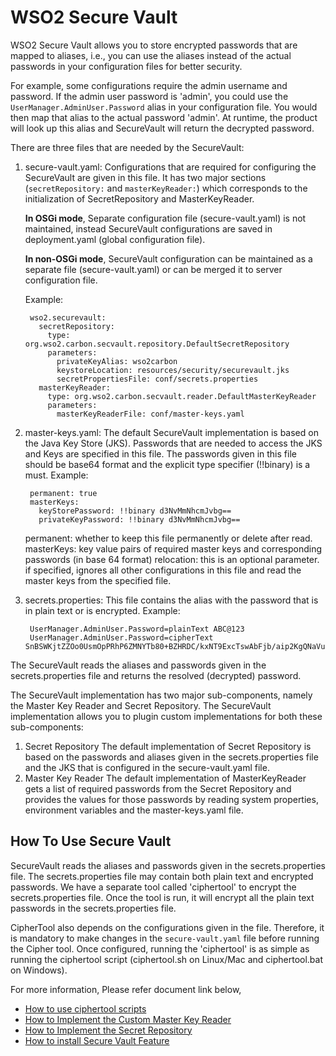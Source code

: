 # WSO2 Secure Vault
WSO2 Secure Vault allows you to store encrypted passwords that are mapped to aliases, i.e., you can use the aliases instead of the actual passwords in your configuration files for better security. 

For example, some configurations require the admin username and password. If the admin user password is 'admin', you could use the `UserManager.AdminUser.Password` alias in your configuration file. You would then map that alias to the actual password 'admin'. At runtime, the product will look up this alias and SecureVault will return the decrypted password.

There are three files that are needed by the SecureVault:

1. secure-vault.yaml: 
    Configurations that are required for configuring the SecureVault are given in this file. It has two major sections (`secretRepository:` and `masterKeyReader:`) which corresponds to the initialization of SecretRepository and MasterKeyReader.

    **In OSGi mode**, Separate configuration file (secure-vault.yaml) is not maintained, instead SecureVault configurations are saved in deployment.yaml (global configuration file).

    **In non-OSGi mode**, SecureVault configuration can be maintained as a separate file (secure-vault.yaml) or can be merged it to server configuration file.

    Example:
    
        wso2.securevault:
          secretRepository:
            type: org.wso2.carbon.secvault.repository.DefaultSecretRepository
            parameters:
              privateKeyAlias: wso2carbon
              keystoreLocation: resources/security/securevault.jks
              secretPropertiesFile: conf/secrets.properties
          masterKeyReader:
            type: org.wso2.carbon.secvault.reader.DefaultMasterKeyReader
            parameters:
              masterKeyReaderFile: conf/master-keys.yaml
    
2. master-keys.yaml: 
    The default SecureVault implementation is based on the Java Key Store (JKS). Passwords that are needed to access the JKS and Keys are specified in this file. The passwords given in this file should be base64 format and the explicit type specifier (!!binary) is a must.
    Example:
    
        permanent: true
        masterKeys:
          keyStorePassword: !!binary d3NvMmNhcmJvbg==
          privateKeyPassword: !!binary d3NvMmNhcmJvbg==
          
    permanent: whether to keep this file permanently or delete after read.
    masterKeys: key value pairs of required master keys and corresponding passwords (in base 64 format)
    relocation: this is an optional parameter. if specified, ignores all other configurations in this file and read the master keys from the specified file. 
    
3. secrets.properties: 
    This file contains the alias with the password that is in plain text or is encrypted.
    Example:
    
        UserManager.AdminUser.Password=plainText ABC@123
        UserManager.AdminUser.Password=cipherText SnBSWKjtZZOo0UsmOpPRhP6ZMNYTb80+BZHRDC/kxNT9ExcTswAbFjb/aip2KgQNaVuIT27UtrBaIv77Mb5sNPGiwyPrfajLNhSOlke2p8YmMkegx/mG2ytJhJa5j9iMGtCsbMt+SAf85v6kGIiH0gZA20qDZ9jnveT7/Ifz7v0\=

The SecureVault reads the aliases and passwords given in the secrets.properties file and returns the resolved (decrypted) password.

The SecureVault implementation has two major sub-components, namely the Master Key Reader and Secret Repository. The SecureVault implementation allows you to plugin custom implementations for both these sub-components:

1. Secret Repository
   The default implementation of Secret Repository is based on the passwords and aliases given in the secrets.properties file and the JKS that is configured in the secure-vault.yaml file.
2. Master Key Reader
   The default implementation of MasterKeyReader gets a list of required passwords from the Secret Repository and provides the values for those passwords by reading system properties, environment variables and the master-keys.yaml file.

## How To Use Secure Vault
SecureVault reads the aliases and passwords given in the secrets.properties file. The secrets.properties file may contain both plain text and encrypted passwords. We have a separate tool called 'ciphertool' to encrypt the secrets.properties file. Once the tool is run, it will encrypt all the plain text passwords in the secrets.properties file.

CipherTool also depends on the configurations given in the file. Therefore, it is mandatory to make changes in the `secure-vault.yaml`  file before running the Cipher tool. Once configured, running the 'ciphertool' is as simple as running the ciphertool script (ciphertool.sh on Linux/Mac and ciphertool.bat on Windows).

For more information, Please refer document link below,

* [How to use ciphertool scripts](tools/org.wso2.carbon.secvault.ciphertool/README.md)
* [How to Implement the Custom Master Key Reader](docs/CustomMasterKeyReader.md)
* [How to Implement the Secret Repository](docs/CustomSecretRepository.md)
* [How to install Secure Vault Feature](docs/InstallingSecvaultFeature.md)
